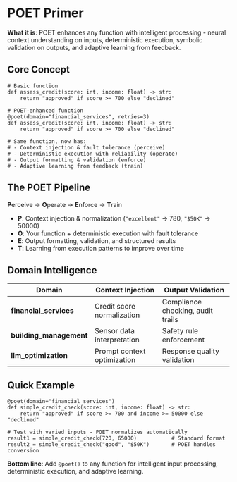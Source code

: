 # POET Primer

**What it is**: POET enhances any function with intelligent processing - neural context understanding on inputs, deterministic execution, symbolic validation on outputs, and adaptive learning from feedback.

## Core Concept

```dana
# Basic function
def assess_credit(score: int, income: float) -> str:
    return "approved" if score >= 700 else "declined"

# POET-enhanced function
@poet(domain="financial_services", retries=3)
def assess_credit(score: int, income: float) -> str:
    return "approved" if score >= 700 else "declined"

# Same function, now has:
# - Context injection & fault tolerance (perceive)
# - Deterministic execution with reliability (operate)
# - Output formatting & validation (enforce)
# - Adaptive learning from feedback (train)
```

## The POET Pipeline

**P**erceive → **O**perate → **E**nforce → **T**rain

- **P**: Context injection & normalization (`"excellent"` → 780, `"$50K"` → 50000)
- **O**: Your function + deterministic execution with fault tolerance
- **E**: Output formatting, validation, and structured results
- **T**: Learning from execution patterns to improve over time

## Domain Intelligence

| Domain | Context Injection | Output Validation |
|--------|-------------------|-------------------|
| **financial_services** | Credit score normalization | Compliance checking, audit trails |
| **building_management** | Sensor data interpretation | Safety rule enforcement |
| **llm_optimization** | Prompt context optimization | Response quality validation |

## Quick Example

```dana
@poet(domain="financial_services")
def simple_credit_check(score: int, income: float) -> str:
    return "approved" if score >= 700 and income >= 50000 else "declined"

# Test with varied inputs - POET normalizes automatically
result1 = simple_credit_check(720, 65000)           # Standard format
result2 = simple_credit_check("good", "$50K")       # POET handles conversion
```

**Bottom line**: Add `@poet()` to any function for intelligent input processing, deterministic execution, and adaptive learning. 